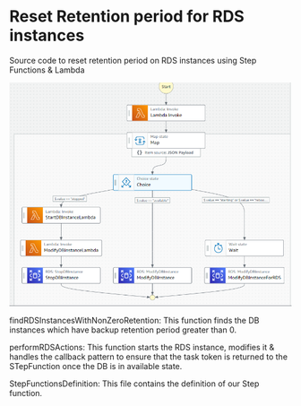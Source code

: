 # Reset Retention period for RDS instances
Source code to reset retention period on RDS instances using Step Functions &amp; Lambda

![StepFunctions](StepFunctions.png)

findRDSInstancesWithNonZeroRetention: This function finds the DB instances which have backup retention period greater than 0.

performRDSActions: This function starts the RDS instance, modifies it & handles the callback pattern to ensure that the task token is returned to the STepFunction once the DB is in available state.


StepFunctionsDefinition: This file contains the definition of our Step function.